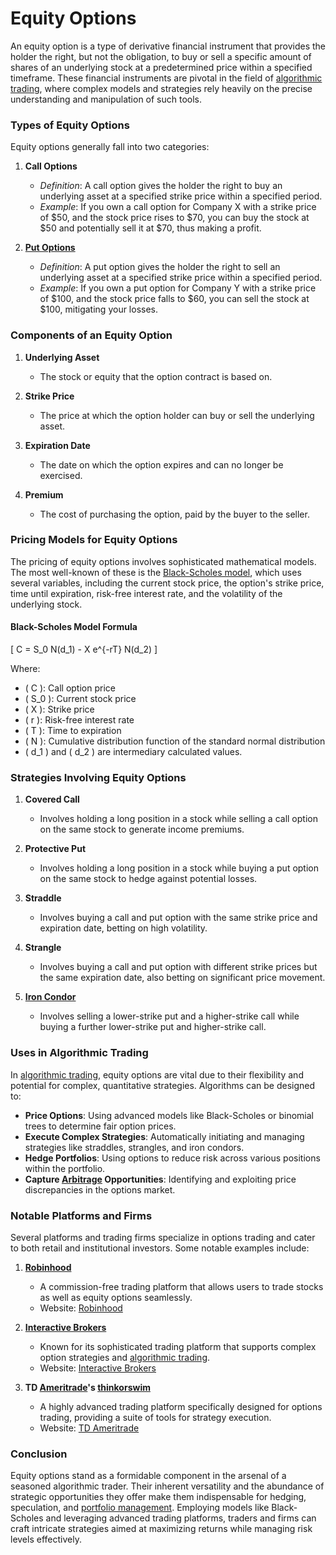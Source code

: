 # Equity Options

An equity option is a type of derivative financial instrument that provides the holder the right, but not the obligation, to buy or sell a specific amount of shares of an underlying stock at a predetermined price within a specified timeframe. These financial instruments are pivotal in the field of [algorithmic trading](../a/algorithmic_trading.md), where complex models and strategies rely heavily on the precise understanding and manipulation of such tools.

### Types of Equity Options

Equity options generally fall into two categories:

1. **Call Options** 
   - *Definition*: A call option gives the holder the right to buy an underlying asset at a specified strike price within a specified period.
   - *Example*: If you own a call option for Company X with a strike price of $50, and the stock price rises to $70, you can buy the stock at $50 and potentially sell it at $70, thus making a profit.

2. **[Put Options](../p/put_options.md)**
   - *Definition*: A put option gives the holder the right to sell an underlying asset at a specified strike price within a specified period.
   - *Example*: If you own a put option for Company Y with a strike price of $100, and the stock price falls to $60, you can sell the stock at $100, mitigating your losses.

### Components of an Equity Option

1. **Underlying Asset**
   - The stock or equity that the option contract is based on.

2. **Strike Price**
   - The price at which the option holder can buy or sell the underlying asset.

3. **Expiration Date**
   - The date on which the option expires and can no longer be exercised.

4. **Premium**
   - The cost of purchasing the option, paid by the buyer to the seller.

### Pricing Models for Equity Options

The pricing of equity options involves sophisticated mathematical models. The most well-known of these is the [Black-Scholes model](../b/black-scholes_model.md), which uses several variables, including the current stock price, the option's strike price, time until expiration, risk-free interest rate, and the volatility of the underlying stock.

#### Black-Scholes Model Formula

\[ C = S_0 N(d_1) - X e^{-rT} N(d_2) \]

Where:
- \( C \): Call option price
- \( S_0 \): Current stock price
- \( X \): Strike price
- \( r \): Risk-free interest rate
- \( T \): Time to expiration
- \( N \): Cumulative distribution function of the standard normal distribution
- \( d_1 \) and \( d_2 \) are intermediary calculated values.

### Strategies Involving Equity Options

1. **Covered Call**
   - Involves holding a long position in a stock while selling a call option on the same stock to generate income premiums.

2. **Protective Put**
   - Involves holding a long position in a stock while buying a put option on the same stock to hedge against potential losses.

3. **Straddle**
   - Involves buying a call and put option with the same strike price and expiration date, betting on high volatility.

4. **Strangle**
   - Involves buying a call and put option with different strike prices but the same expiration date, also betting on significant price movement.

5. **[Iron Condor](../i/iron_condor.md)**
   - Involves selling a lower-strike put and a higher-strike call while buying a further lower-strike put and higher-strike call.

### Uses in Algorithmic Trading

In [algorithmic trading](../a/algorithmic_trading.md), equity options are vital due to their flexibility and potential for complex, quantitative strategies. Algorithms can be designed to:

- **Price Options**: Using advanced models like Black-Scholes or binomial trees to determine fair option prices.
- **Execute Complex Strategies**: Automatically initiating and managing strategies like straddles, strangles, and iron condors.
- **Hedge Portfolios**: Using options to reduce risk across various positions within the portfolio.
- **Capture [Arbitrage](../a/arbitrage.md) Opportunities**: Identifying and exploiting price discrepancies in the options market.

### Notable Platforms and Firms

Several platforms and trading firms specialize in options trading and cater to both retail and institutional investors. Some notable examples include:

1. **[Robinhood](../r/robinhood.md)**
   - A commission-free trading platform that allows users to trade stocks as well as equity options seamlessly.
   - Website: [Robinhood](https://robinhood.com/)

2. **[Interactive Brokers](../i/interactive_brokers.md)**
   - Known for its sophisticated trading platform that supports complex option strategies and [algorithmic trading](../a/algorithmic_trading.md).
   - Website: [Interactive Brokers](https://www.interactivebrokers.com/)

3. **TD [Ameritrade](../a/ameritrade.md)'s [thinkorswim](../t/thinkorswim.md)**
   - A highly advanced trading platform specifically designed for options trading, providing a suite of tools for strategy execution.
   - Website: [TD Ameritrade](https://www.tdameritrade.com/tools-and-platforms/thinkorswim.html)

### Conclusion

Equity options stand as a formidable component in the arsenal of a seasoned algorithmic trader. Their inherent versatility and the abundance of strategic opportunities they offer make them indispensable for hedging, speculation, and [portfolio management](../p/portfolio_management.md). Employing models like Black-Scholes and leveraging advanced trading platforms, traders and firms can craft intricate strategies aimed at maximizing returns while managing risk levels effectively.
